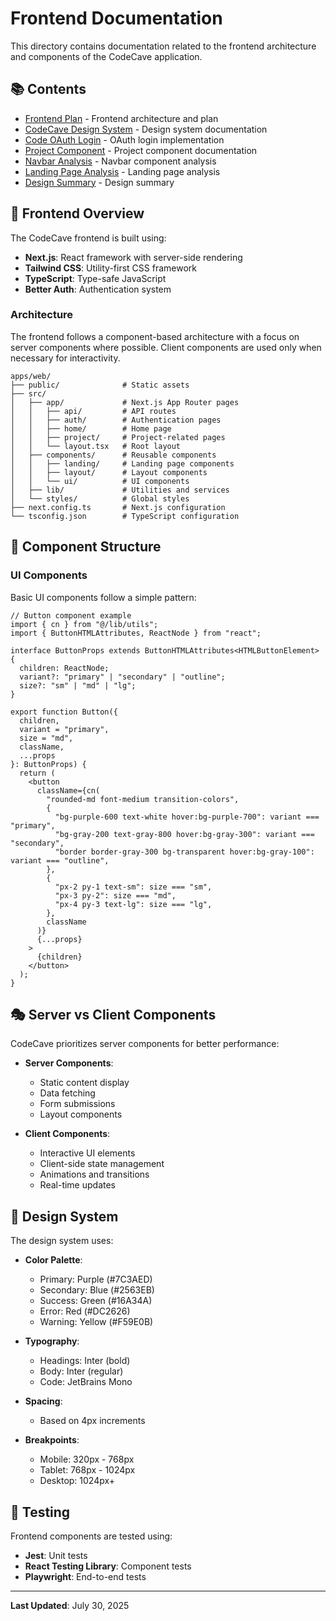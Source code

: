 # Frontend Documentation

This directory contains documentation related to the frontend architecture and components of the CodeCave application.

## 📚 Contents

- [Frontend Plan](FRONTEND-PLAN.md) - Frontend architecture and plan
- [CodeCave Design System](codecave-design-system.md) - Design system documentation
- [Code OAuth Login](code-oauth-login.md) - OAuth login implementation
- [Project Component](project-component.md) - Project component documentation
- [Navbar Analysis](navbar-analysis.md) - Navbar component analysis
- [Landing Page Analysis](landing-page-analysis.md) - Landing page analysis
- [Design Summary](design-summary.md) - Design summary

## 🎨 Frontend Overview

The CodeCave frontend is built using:

- **Next.js**: React framework with server-side rendering
- **Tailwind CSS**: Utility-first CSS framework
- **TypeScript**: Type-safe JavaScript
- **Better Auth**: Authentication system

### Architecture

The frontend follows a component-based architecture with a focus on server components where possible. Client components are used only when necessary for interactivity.

```
apps/web/
├── public/              # Static assets
├── src/
│   ├── app/             # Next.js App Router pages
│   │   ├── api/         # API routes
│   │   ├── auth/        # Authentication pages
│   │   ├── home/        # Home page
│   │   ├── project/     # Project-related pages
│   │   └── layout.tsx   # Root layout
│   ├── components/      # Reusable components
│   │   ├── landing/     # Landing page components
│   │   ├── layout/      # Layout components
│   │   └── ui/          # UI components
│   ├── lib/             # Utilities and services
│   └── styles/          # Global styles
├── next.config.ts       # Next.js configuration
└── tsconfig.json        # TypeScript configuration
```

## 🧩 Component Structure

### UI Components

Basic UI components follow a simple pattern:

```tsx
// Button component example
import { cn } from "@/lib/utils";
import { ButtonHTMLAttributes, ReactNode } from "react";

interface ButtonProps extends ButtonHTMLAttributes<HTMLButtonElement> {
  children: ReactNode;
  variant?: "primary" | "secondary" | "outline";
  size?: "sm" | "md" | "lg";
}

export function Button({
  children,
  variant = "primary",
  size = "md",
  className,
  ...props
}: ButtonProps) {
  return (
    <button
      className={cn(
        "rounded-md font-medium transition-colors",
        {
          "bg-purple-600 text-white hover:bg-purple-700": variant === "primary",
          "bg-gray-200 text-gray-800 hover:bg-gray-300": variant === "secondary",
          "border border-gray-300 bg-transparent hover:bg-gray-100": variant === "outline",
        },
        {
          "px-2 py-1 text-sm": size === "sm",
          "px-3 py-2": size === "md",
          "px-4 py-3 text-lg": size === "lg",
        },
        className
      )}
      {...props}
    >
      {children}
    </button>
  );
}
```

## 🎭 Server vs Client Components

CodeCave prioritizes server components for better performance:

- **Server Components**:
  - Static content display
  - Data fetching
  - Form submissions
  - Layout components

- **Client Components**:
  - Interactive UI elements
  - Client-side state management
  - Animations and transitions
  - Real-time updates

## 🎨 Design System

The design system uses:

- **Color Palette**:
  - Primary: Purple (#7C3AED)
  - Secondary: Blue (#2563EB)
  - Success: Green (#16A34A)
  - Error: Red (#DC2626)
  - Warning: Yellow (#F59E0B)

- **Typography**:
  - Headings: Inter (bold)
  - Body: Inter (regular)
  - Code: JetBrains Mono

- **Spacing**:
  - Based on 4px increments

- **Breakpoints**:
  - Mobile: 320px - 768px
  - Tablet: 768px - 1024px
  - Desktop: 1024px+

## 🧪 Testing

Frontend components are tested using:

- **Jest**: Unit tests
- **React Testing Library**: Component tests
- **Playwright**: End-to-end tests

---

**Last Updated**: July 30, 2025 